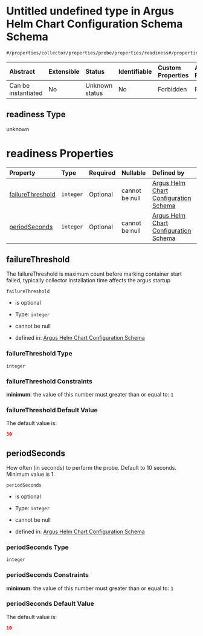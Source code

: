 # Untitled undefined type in Argus Helm Chart Configuration Schema Schema

```txt
#/properties/collector/properties/probe/properties/readiness#/properties/collector/properties/probe/properties/readiness
```



| Abstract            | Extensible | Status         | Identifiable | Custom Properties | Additional Properties | Access Restrictions | Defined In                                                        |
| :------------------ | :--------- | :------------- | :----------- | :---------------- | :-------------------- | :------------------ | :---------------------------------------------------------------- |
| Can be instantiated | No         | Unknown status | No           | Forbidden         | Forbidden             | none                | [values.schema.json\*](values.schema.json "open original schema") |

## readiness Type

unknown

# readiness Properties

| Property                              | Type      | Required | Nullable       | Defined by                                                                                                                                                                                                                                                                                                                              |
| :------------------------------------ | :-------- | :------- | :------------- | :-------------------------------------------------------------------------------------------------------------------------------------------------------------------------------------------------------------------------------------------------------------------------------------------------------------------------------------- |
| [failureThreshold](#failurethreshold) | `integer` | Optional | cannot be null | [Argus Helm Chart Configuration Schema](values-properties-the-collector-schema-properties-probe-properties-readiness-properties-failurethreshold.md "#/properties/collector/properties/probe/properties/readiness/properties/failureThreshold#/properties/collector/properties/probe/properties/readiness/properties/failureThreshold") |
| [periodSeconds](#periodseconds)       | `integer` | Optional | cannot be null | [Argus Helm Chart Configuration Schema](values-properties-the-collector-schema-properties-probe-properties-readiness-properties-periodseconds.md "#/properties/collector/properties/probe/properties/readiness/properties/periodSeconds#/properties/collector/properties/probe/properties/readiness/properties/periodSeconds")          |

## failureThreshold

The failureThreshold is maximum count before marking container start failed, typically collector installation time affects the argus startup

`failureThreshold`

*   is optional

*   Type: `integer`

*   cannot be null

*   defined in: [Argus Helm Chart Configuration Schema](values-properties-the-collector-schema-properties-probe-properties-readiness-properties-failurethreshold.md "#/properties/collector/properties/probe/properties/readiness/properties/failureThreshold#/properties/collector/properties/probe/properties/readiness/properties/failureThreshold")

### failureThreshold Type

`integer`

### failureThreshold Constraints

**minimum**: the value of this number must greater than or equal to: `1`

### failureThreshold Default Value

The default value is:

```json
30
```

## periodSeconds

How often (in seconds) to perform the probe. Default to 10 seconds. Minimum value is 1.

`periodSeconds`

*   is optional

*   Type: `integer`

*   cannot be null

*   defined in: [Argus Helm Chart Configuration Schema](values-properties-the-collector-schema-properties-probe-properties-readiness-properties-periodseconds.md "#/properties/collector/properties/probe/properties/readiness/properties/periodSeconds#/properties/collector/properties/probe/properties/readiness/properties/periodSeconds")

### periodSeconds Type

`integer`

### periodSeconds Constraints

**minimum**: the value of this number must greater than or equal to: `1`

### periodSeconds Default Value

The default value is:

```json
10
```
